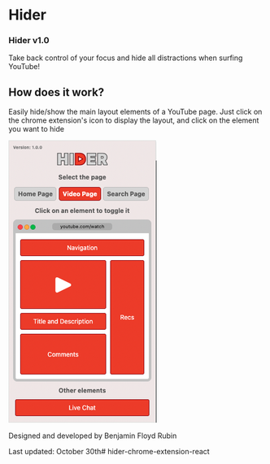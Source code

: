 # Hider
### Hider v1.0

Take back control of your focus and hide all distractions when surfing YouTube! 

## How does it work? 
Easily hide/show the main layout elements of a YouTube page.
Just click on the chrome extension's icon to display the layout,
and click on the element you want to hide

<img src="hider.png">

Designed and developed by Benjamin Floyd Rubin

Last updated: October 30th# hider-chrome-extension-react
